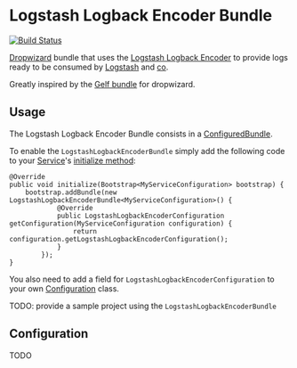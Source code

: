 Logstash Logback Encoder Bundle
===============================

[![Build Status](https://travis-ci.org/looztra/logstash-logback-encoder-bundle.png?branch=master)](https://travis-ci.org/looztra/logstash-logback-encoder-bundle)

[Dropwizard](http://www.dropwizard.io/ "Dropwizard is awesome") bundle that uses the [Logstash Logback Encoder](https://github.com/logstash/logstash-logback-encoder) to provide logs ready to be consumed by
[Logstash](http://logstash.net/) and [co](http://graylog2.org/).

Greatly inspired by the [Gelf bundle](https://github.com/gini/dropwizard-gelf) for dropwizard.

Usage
-----

The Logstash Logback Encoder Bundle consists in a [ConfiguredBundle](http://dropwizard.codahale.com/maven/apidocs/com/yammer/dropwizard/ConfiguredBundle.html).

To enable the `LogstashLogbackEncoderBundle` simply add the following code to your [Service](http://dropwizard.codahale.com/maven/apidocs/com/yammer/dropwizard/Service.html)'s
[initialize method](http://dropwizard.codahale.com/maven/apidocs/com/yammer/dropwizard/Service.html#initialize%28com.yammer.dropwizard.config.Bootstrap%29):

    @Override
    public void initialize(Bootstrap<MyServiceConfiguration> bootstrap) {
        bootstrap.addBundle(new LogstashLogbackEncoderBundle<MyServiceConfiguration>() {
                @Override
                public LogstashLogbackEncoderConfiguration getConfiguration(MyServiceConfiguration configuration) {
                    return configuration.getLogstashLogbackEncoderConfiguration();
                }
            });
    }

You also need to add a field for `LogstashLogbackEncoderConfiguration` to your own [Configuration](http://dropwizard.codahale.com/maven/apidocs/com/yammer/dropwizard/config/Configuration.html)
class.

TODO: provide a sample project using the `LogstashLogbackEncoderBundle`

Configuration
-------------

TODO

